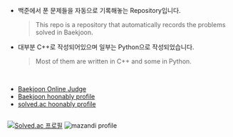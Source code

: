 
- 백준에서 푼 문제들을 자동으로 기록해놓는 Repository입니다.  
  > This repo is a repository that automatically records the problems solved in Baekjoon.  

- 대부분 C++로 작성되어있으며 일부는 Python으로 작성되었습니다.  
  > Most of them are written in C++ and some in Python.  

</br>

- [Baekjoon Online Judge](https://www.acmicpc.net/)
- [Baekjoon hoonably profile](https://www.acmicpc.net/user/hoonably)
- [solved.ac hoonably profile](https://solved.ac/profile/hoonably)

## 
<!--
[![Solved.ac 프로필](http://mazassumnida.wtf/api/mini/generate_badge?boj=hoonably)](https://solved.ac/hoonably)
[![solvedac badge](https://solvedac-readme-badge.vercel.app/api/v1/badge?user=hoonably)](https://github.com/2ykwang/solvedac-readme-badge)
[![solvedac badge](https://solvedac-readme-badge.vercel.app/api/v1/badge?user=hoonably&compact=1&theme=github-dark)](https://github.com/2ykwang/solvedac-readme-badge)
-->
[![Solved.ac 프로필](http://mazassumnida.wtf/api/v2/generate_badge?boj=hoonably)](https://solved.ac/{hoonably})
![mazandi profile](http://mazandi.herokuapp.com/api?handle=hoonably&theme=dark)
  

